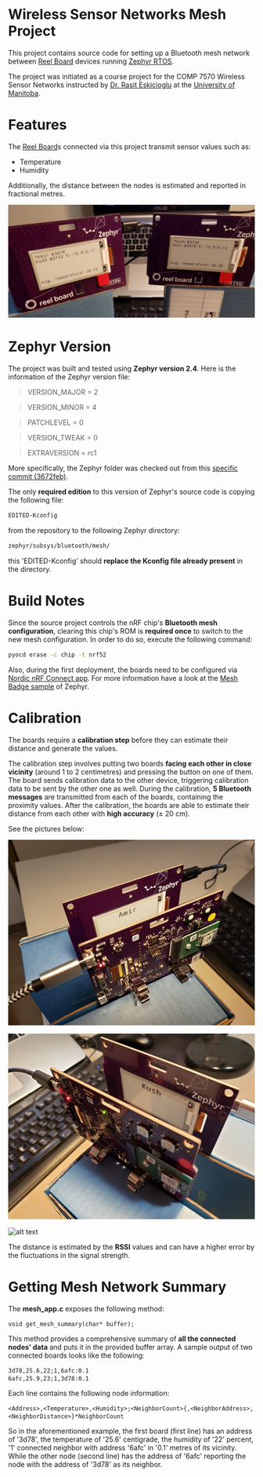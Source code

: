 # Wireless Sensor Networks Mesh Project

This project contains source code for setting up a Bluetooth mesh network between [Reel Board] devices running [Zephyr RTOS].

The project was initiated as a course project for the COMP 7570 Wireless Sensor Networks instructed by [Dr. Rasit Eskicioglu] at the [University of Manitoba].

# Features
The [Reel Board]s connected via this project transmit sensor values such as:

  - Temperature
  - Humidity

Additionally, the distance between the nodes is estimated and reported in fractional metres.

![alt text][Pic 3]

# Zephyr Version

The project was built and tested using **Zephyr version 2.4**. Here is the information of the Zephyr version file:

> VERSION_MAJOR = 2

> VERSION_MINOR = 4

> PATCHLEVEL = 0

> VERSION_TWEAK = 0

> EXTRAVERSION = rc1

More specifically, the Zephyr folder was checked out from this [specific commit (3672feb)].

The only **required edition** to this version of Zephyr's source code is copying the following file:
```sh
EDITED-Kconfig
```
from the repository to the following Zephyr directory:

```sh
zephyr/subsys/bluetooth/mesh/
```

this 'EDITED-Kconfig' should **replace the Kconfig file already present** in the directory.

# Build Notes

Since the source project controls the nRF chip's **Bluetooth mesh configuration**, clearing this chip's ROM is **required once** to switch to the new mesh configuration. In order to do so, execute the following command:

```sh
pyocd erase -c chip -t nrf52
```

Also, during the first deployment, the boards need to be configured via [Nordic nRF Connect app]. For more information have a look at the [Mesh Badge sample] of Zephyr.

# Calibration
The boards require a **calibration step** before they can estimate their distance and generate the values. 

The calibration step involves putting two boards **facing each other in close vicinity** (around 1 to 2 centimetres) and pressing the button on one of them. The board sends calibration data to the other device, triggering calibration data to be sent by the other one as well. During the calibration, **5 Bluetooth messages** are transmitted from each of the boards, containing the proximity values. After the calibration, the boards are able to estimate their distance from each other with **high accuracy** (± 20 cm).

See the pictures below:

![alt text][Pic 1]

![alt text][Pic 2]

![alt text][Calibration]

The distance is estimated by the **RSSI** values and can have a higher error by the fluctuations in the signal strength.

# Getting Mesh Network Summary
The **mesh_app.c** exposes the following method:

```
void get_mesh_summary(char* buffer);
```

This method provides a comprehensive summary of **all the connected nodes' data** and puts it in the provided buffer array. A sample output of two connected boards looks like the following:

```
3d78,25.6,22;1,6afc:0.1
6afc,25.9,23;1,3d78:0.1
```

Each line contains the following node information:

```
<Address>,<Temperature>,<Humidity>;<NeighborCount>{,<NeighborAddress>,<NeighborDistance>}*NeighborCount
```

So in the aforementioned example, the first board (first line) has an address of '3d78', the temperature of '25.6' centigrade, the humidity of '22' percent, '1' connected neighbor with address '6afc' in '0.1' metres of its vicinity. While the other node (second line) has the address of '6afc' reporting the node with the address of '3d78' as its neighbor.

[//]: # (These are reference links used in the body of this note and get stripped out when the markdown processor does its job. There is no need to format nicely because it shouldn't be seen. Thanks SO - http://stackoverflow.com/questions/4823468/store-comments-in-markdown-syntax)


   [Reel Board]: <https://www.phytec.eu/product-eu/internet-of-things/reelboard/>
   [Zephyr RTOS]: <https://www.zephyrproject.org/>
   [University of Manitoba]: <https://sci.umanitoba.ca/cs/>
   [Dr. Rasit Eskicioglu]: <http://www.cs.umanitoba.ca/~rasit/>
   [specific commit (3672feb)]: <https://github.com/nrfconnect/sdk-zephyr/tree/3672feb3fa85b5f4e7207cc77af8d194798dd248>
   [Nordic nRF Connect app]: <https://www.nordicsemi.com/Software-and-tools/Development-Tools/nRF-Connect-for-mobile>
   [Mesh Badge sample]: <https://docs.zephyrproject.org/2.4.0/samples/boards/reel_board/mesh_badge/README.html>
   
   [Calibration]: https://github.com/AmirMahdiNassiri/WSN-Mesh-Project/blob/master/assets/Calibration.gif "Calibration"
   [Pic 1]: https://github.com/AmirMahdiNassiri/WSN-Mesh-Project/blob/master/assets/Pic%201.jpg "First node in close vicinity for calibration"
   [Pic 2]: https://github.com/AmirMahdiNassiri/WSN-Mesh-Project/blob/master/assets/Pic%202.jpg "Second node in close vicinity for calibration"
   [Pic 3]: https://github.com/AmirMahdiNassiri/WSN-Mesh-Project/blob/master/assets/Pic%203.jpg "Connected nodes"
